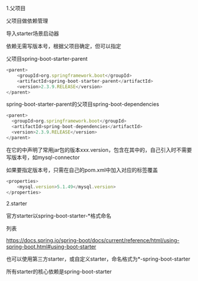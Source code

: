 1.父项目

父项目做依赖管理

导入starter场景启动器

依赖无需写版本号，根据父项目确定，但可以指定



父项目spring-boot-starter-parent

```javascript
<parent>
    <groupId>org.springframework.boot</groupId>
    <artifactId>spring-boot-starter-parent</artifactId>
    <version>2.3.9.RELEASE</version>
</parent>
```

spring-boot-starter-parent的父项目spring-boot-dependencies

```javascript
<parent>
  <groupId>org.springframework.boot</groupId>
  <artifactId>spring-boot-dependencies</artifactId>
  <version>2.3.9.RELEASE</version>
</parent>
```

在它的<properties>中声明了常用jar包的版本xxx.version，包含在其中的，自己引入<dependency>时不需要写版本号，如mysql-connector

如果要指定版本号，只需在自己的pom.xml中<properties>加入对应的标签覆盖

```javascript
<properties>
    <mysql.version>5.1.49</mysql.version>
</properties>
```



2.starter

官方starter以spring-boot-starter-*格式命名

列表

https://docs.spring.io/spring-boot/docs/current/reference/html/using-spring-boot.html#using-boot-starter

也可以使用第三方starter，或自定义starter，命名格式为*-spring-boot-starter



所有starter的核心依赖是spring-boot-starter